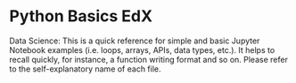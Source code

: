 # Python Basics EdX
Data Science: 
This is a quick reference for simple and basic Jupyter Notebook examples (i.e. loops, arrays, APIs, data types, etc.). It helps to recall quickly, for instance, a function writing format and so on. Please refer to the self-explanatory name of each file. 
